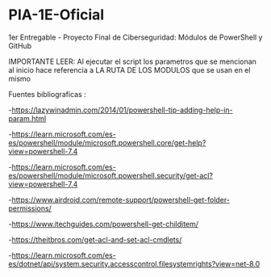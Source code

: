 # PIA-1E-Oficial
1er Entregable - Proyecto Final de Ciberseguridad: Módulos de PowerShell y GitHub 


IMPORTANTE LEER:
Al ejecutar el script los parametros que se mencionan al inicio hace referencia a 
LA RUTA DE LOS MODULOS que se usan en el mismo


Fuentes bibliograficas :

-https://lazywinadmin.com/2014/01/powershell-tip-adding-help-in-param.html

-https://learn.microsoft.com/es-es/powershell/module/microsoft.powershell.core/get-help?view=powershell-7.4

-https://learn.microsoft.com/es-es/powershell/module/microsoft.powershell.security/get-acl?view=powershell-7.4

-https://www.airdroid.com/remote-support/powershell-get-folder-permissions/

-https://www.itechguides.com/powershell-get-childitem/

-https://theitbros.com/get-acl-and-set-acl-cmdlets/

-https://learn.microsoft.com/es-es/dotnet/api/system.security.accesscontrol.filesystemrights?view=net-8.0

